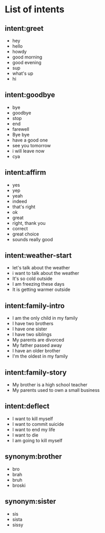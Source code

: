 # List of intents

## intent:greet

- hey
- hello
- howdy
- good morning
- good evening
- sup
- what's up
- hi

## intent:goodbye

- bye
- goodbye
- stop
- end
- farewell
- Bye bye
- have a good one
- see you tomorrow
- i will leave now
- cya

## intent:affirm

- yes
- yep
- yeah
- indeed
- that's right
- ok
- great
- right, thank you
- correct
- great choice
- sounds really good

## intent:weather-start

- let's talk about the weather
- i want to talk about the weather
- It's so cold outside
- I am freezing these days
- It is getting warmer outside

## intent:family-intro

- I am the only child in my family
- I have two brothers
- I have one sister
- I have two siblings
- My parents are divorced
- My father passed away
- I have an older brother
- I'm the oldest in my family

## intent:family-story

- My brother is a high school teacher
- My parents used to own a small business

## intent:deflect

- I want to kill myself
- I want to commit suicide
- I want to end my life
- I want to die
- I am going to kill myself

## synonym:brother

- bro
- brah
- bruh
- broski

## synonym:sister

- sis
- sista
- sissy